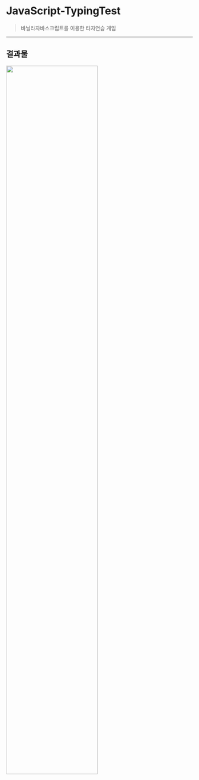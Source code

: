 # JavaScript-TypingTest

> 바닐라자바스크립트를 이용한 타자연습 게임


---

## 결과물

<img src="https://user-images.githubusercontent.com/85085844/134480441-677577c5-91bc-431f-a75f-fb0c320f0df8.gif" width="70%">

